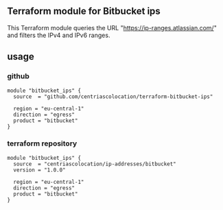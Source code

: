 ## Terraform module for Bitbucket ips

This Terraform module queries the URL "https://ip-ranges.atlassian.com/" and filters the IPv4 and IPv6 ranges.

## usage

### github

```
module "bitbucket_ips" {
  source  = "github.com/centriascolocation/terraform-bitbucket-ips"

  region = "eu-central-1"
  direction = "egress"
  product = "bitbucket"
}
```
### terraform repository

```
module "bitbucket_ips" {
  source  = "centriascolocation/ip-addresses/bitbucket"
  version = "1.0.0"

  region = "eu-central-1"
  direction = "egress"
  product = "bitbucket"
}
```
